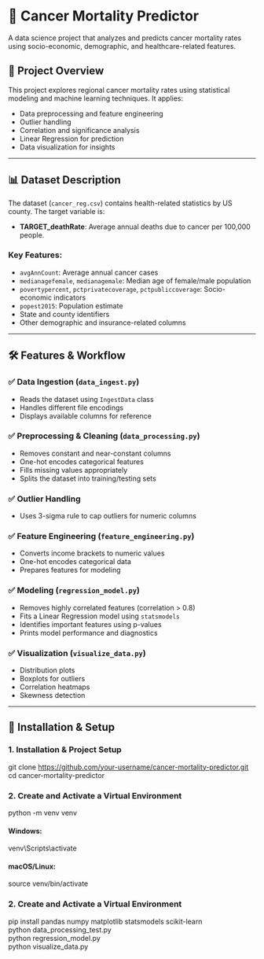 # 🧬 Cancer Mortality Predictor

A data science project that analyzes and predicts cancer mortality rates using socio-economic, demographic, and healthcare-related features.

## 📌 Project Overview

This project explores regional cancer mortality rates using statistical modeling and machine learning techniques. It applies:
- Data preprocessing and feature engineering
- Outlier handling
- Correlation and significance analysis
- Linear Regression for prediction
- Data visualization for insights

---

## 📊 Dataset Description

The dataset (`cancer_reg.csv`) contains health-related statistics by US county. The target variable is:

- **TARGET_deathRate**: Average annual deaths due to cancer per 100,000 people.

### Key Features:
- `avgAnnCount`: Average annual cancer cases  
- `medianagefemale`, `medianagemale`: Median age of female/male population  
- `povertypercent`, `pctprivatecoverage`, `pctpubliccoverage`: Socio-economic indicators  
- `popest2015`: Population estimate  
- State and county identifiers  
- Other demographic and insurance-related columns  

---



## 🛠️ Features & Workflow

### ✅ Data Ingestion (`data_ingest.py`)
- Reads the dataset using `IngestData` class
- Handles different file encodings
- Displays available columns for reference

### ✅ Preprocessing & Cleaning (`data_processing.py`)
- Removes constant and near-constant columns
- One-hot encodes categorical features
- Fills missing values appropriately
- Splits the dataset into training/testing sets

### ✅ Outlier Handling
- Uses 3-sigma rule to cap outliers for numeric columns

### ✅ Feature Engineering (`feature_engineering.py`)
- Converts income brackets to numeric values
- One-hot encodes categorical data
- Prepares features for modeling

### ✅ Modeling (`regression_model.py`)
- Removes highly correlated features (correlation > 0.8)
- Fits a Linear Regression model using `statsmodels`
- Identifies important features using p-values
- Prints model performance and diagnostics

### ✅ Visualization (`visualize_data.py`)
- Distribution plots
- Boxplots for outliers
- Correlation heatmaps
- Skewness detection

---

## 🔧 Installation & Setup

### 1. Installation & Project Setup
git clone https://github.com/your-username/cancer-mortality-predictor.git<br>
cd cancer-mortality-predictor

### 2. Create and Activate a Virtual Environment
python -m venv venv
#### Windows:
venv\Scripts\activate
#### macOS/Linux:
source venv/bin/activate

### 2. Create and Activate a Virtual Environment
pip install pandas numpy matplotlib statsmodels scikit-learn<br>
python data_processing_test.py<br>
python regression_model.py<br>
python visualize_data.py